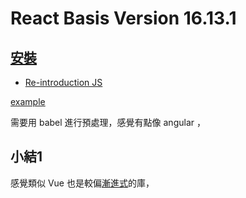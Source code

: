 # React Basis Version 16.13.1

## [安裝](https://zh-hant.reactjs.org/docs/getting-started.html)

* [Re-introduction JS](https://developer.mozilla.org/zh-TW/docs/Web/JavaScript/A_re-introduction_to_JavaScript)

[example](https://raw.githubusercontent.com/reactjs/reactjs.org/master/static/html/single-file-example.html)

需要用 babel 進行預處理，感覺有點像 angular ，

## 小結1

感覺類似 Vue 也是較偏[漸進式](https://medium.com/@gotraveltoworld/vue-js-%E4%BD%95%E8%AC%82%E6%BC%B8%E9%80%B2%E5%BC%8F%E6%A1%86%E6%9E%B6-7d0281a7efa9)的庫，